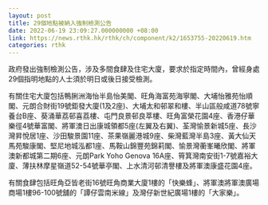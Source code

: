 ```yaml
---
layout: post
title: 29個地點被納入強制檢測公告
date: 2022-06-19 23:09:27.000000000 +08:00
link: https://news.rthk.hk/rthk/ch/component/k2/1653755-20220619.htm
categories: rthk
---
```


政府發出強制檢測公告，涉及多間食肆及住宅大廈，要求於指定時間內，曾經身處29個指明地點的人士須於明日或後日接受檢測。

有關住宅大廈包括鴨脷洲海怡半島怡美閣、旺角海富苑海寧閣、大埔怡雅苑怡順閣、元朗合財街19號鉅發大廈(1及2座)、大埔太和邨翠和樓、半山區般咸道78號寧養台B座、葵涌華荔邨喜荔樓、屯門良景邨良萃樓、旺角富榮花園4座、香港仔華樂徑4號華富閣、將軍澳日出康城領都5座(左翼及右翼)、荃灣愉景新城5座、長沙灣昇悅居1座、沙田駿景園11座、茶果嶺麗港城9座、柴灣藍灣半島3座、黃大仙天馬苑駿康閣、堅尼地城泓都1座、馬鞍山錦豐苑錦莉閣、愉景灣蘅峯曦欣閣、將軍澳新都城第二期6座、元朗Park Yoho Genova 16A座、筲箕灣南安街1-7號嘉裕大廈、薄扶林摩星嶺道52-54號華亭閣、上水清河邨清譽樓及將軍澳康盛花園4座。

有關食肆包括旺角亞皆老街16號旺角商業大廈1樓的「快樂蜂」、將軍澳將軍澳廣場商場1樓96-100號舖的「譚仔雲南米線」及灣仔新世紀廣場1樓的「大家樂」。
